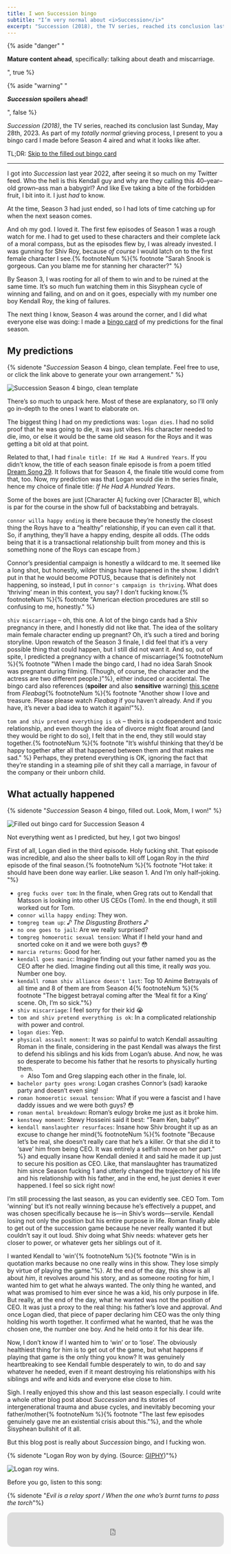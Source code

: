 ```yaml
---
title: I won Succession bingo
subtitle: "I’m very normal about <i>Succession</i>"
excerpt: "Succession (2018), the TV series, reached its conclusion last Sunday, May 28th, 2023. As part of my totally normal grieving process, I present to you a bingo card I made before Season 4 aired and what it looks like now. **Spoilers abound!**"
---
```


{% aside "danger" "<p><b>Mature content ahead</b>, specifically: talking about death and miscarriage.</p>", true %}

{% aside "warning" "<p><b><i>Succession</i> spoilers ahead!</b></p>", false %}

_Succession (2018)_, the TV series, reached its conclusion last Sunday, May 28th, 2023. As part of my _totally normal_ grieving process, I present to you a bingo card I made before Season 4 aired and what it looks like after.

TL;DR: [Skip to the filled out bingo card](#what-actually-happened)

---

I got into _Succession_ last year 2022, after seeing it so much on my Twitter feed. Who the hell is this Kendall guy and why are they calling this 40–year–old grown–ass man a babygirl? And like Eve taking a bite of the forbidden fruit, I bit into it. I just _had_ to know.

At the time, Season 3 had just ended, so I had lots of time catching up for when the next season comes.

And oh my god. I loved it. The first few episodes of Season 1 was a rough watch for me. I had to get used to these characters and their complete lack of a moral compass, but as the episodes flew by, I was already invested. I was gunning for Shiv Roy, because _of course_ I would latch on to the first female character I see.{% footnoteNum %}{% footnote "Sarah Snook is gorgeous. Can you blame me for stanning her character?" %}

By Season 3, I was rooting for all of them to win and to be ruined at the same time. It’s so much fun watching them in this Sisyphean cycle of winning and failing, and on and on it goes, especially with my number one boy Kendall Roy, the king of failures.

The next thing I know, Season 4 was around the corner, and I did what everyone else was doing: I made a [bingo card](https://bingobaker.com/play/641a71a03135bde2) of my predictions for the final season.

## My predictions

{% sidenote "_Succession_ Season 4 bingo, clean template. Feel free to use, or click the link above to generate your own arrangement." %}

![Succession Season 4 bingo, clean template](../../assets/img/2023-05-28%20succession%20bingo%20empty.png)

There’s so much to unpack here. Most of these are explanatory, so I’ll only go in–depth to the ones I want to elaborate on.

The biggest thing I had on my predictions was: `logan dies`. I had no solid proof that he was going to die, it was just vibes. His character needed to die, imo, or else it would be the same old season for the Roys and it was getting a bit old at that point.

Related to that, I had `finale title: If He Had A Hundred Years`. If you didn’t know, the title of each season finale episode is from a poem titled [Dream Song 29](https://poets.org/poem/dream-song-29). It follows that for Season 4, the finale title would come from that, too. Now, my prediction was that Logan would die in the series finale, hence my choice of finale title: _If He Had A Hundred Years_.

Some of the boxes are just \[Character A\] fucking over \[Character B\], which is par for the course in the show full of backstabbing and betrayals.

`connor willa happy ending` is there because they’re honestly the closest thing the Roys have to a “healthy” relationship, if you can even call it that. So, if anything, they’ll have a happy ending, despite all odds. (The odds being that it is a transactional relationship built from money and this is something none of the Roys can escape from.)

Connor’s presidential campaign is honestly a wildcard to me. It seemed like a long shot, but honestly, wilder things have happened in the show. I didn’t put in that he would become POTUS, because that is definitely not happening, so instead, I put in `connor's campaign is thriving`. What does ‘thriving’ mean in this context, you say? I don’t fucking know.{% footnoteNum %}{% footnote "American election procedures are still so confusing to me, honestly." %}

`shiv miscarriage` – oh, this one. A lot of the bingo cards had a Shiv pregnancy in there, and I honestly did not like that. The idea of the solitary main female character ending up pregnant? Oh, it’s such a tired and boring storyline. Upon rewatch of the Season 3 finale, I did feel that it’s a very possible thing that could happen, but I still did not want it. And so, out of spite, I predicted a pregnancy with a chance of miscarriage{% footnoteNum %}{% footnote "When I made the bingo card, I had no idea Sarah Snook was pregnant during filming. (Though, of course, the character and the actress are two different people.)"%}, either induced or accidental. The bingo card also references (**spoiler** and also **sensitive** warning) [this scene](https://www.youtube.com/watch?v=deXQ9PMJgn0) from _Fleabag_{% footnoteNum %}{% footnote "Another show I love and treasure. Please please watch _Fleabag_ if you haven’t already. And if you have, it’s never a bad idea to watch it again!"%}.

`tom and shiv pretend everything is ok` – theirs is a codependent and toxic relationship, and even though the idea of divorce might float around (and they would be right to do so), I felt that in the end, they still would stay together.{% footnoteNum %}{% footnote "It’s wishful thinking that they’d be happy together after all that happened between them and that makes me sad." %} Perhaps, they pretend everything is OK, ignoring the fact that they’re standing in a steaming pile of shit they call a marriage, in favour of the company or their unborn child.

## What actually happened

{% sidenote "_Succession_ Season 4 bingo, filled out. Look, Mom, I won!" %}

![Filled out bingo card for Succession Season 4](../../assets/img/2023-05-28%20succession%20bingo.jpeg)

Not everything went as I predicted, but hey, I got two bingos!

First of all, Logan died in the third episode. Holy fucking shit. That episode was incredible, and also the sheer balls to kill off Logan Roy in the _third_ episode of the final season.{% footnoteNum %}{% footnote "Hot take: it should have been done way earlier. Like season 1. And I’m only half–joking. "%}

- `greg fucks over tom`: In the finale, when Greg rats out to Kendall that Matsson is looking into other US CEOs (Tom). In the end though, it still worked out for Tom.
- `connor willa happy ending`: They won.
- `tomgreg team up`: _♪ The Disgusting Brothers ♪_
- `no one goes to jail`: Are we really surprised?
- `tomgreg homoerotic sexual tension`: What if I held your hand and snorted coke on it and we were both guys? 😳
- `marcia returns`: Good for her.
- `kendall goes manic`: Imagine finding out your father named you as the CEO after he died. Imagine finding out all this time, it really _was_ you. Number one boy.
- `kendall roman shiv alliance doesn't last`: Top 10 Anime Betrayals of all time and 8 of them are from Season 4{% footnoteNum %}{% footnote "The biggest betrayal coming after the ‘Meal fit for a King’ scene. Oh, I’m so sick."%}
- `shiv miscarriage`: I feel sorry for their kid 😭
- `tom and shiv pretend everything is ok`: In a complicated relationship with power and control.
- `logan dies`: Yep.
- `physical assault moment`: It was _so_ painful to watch Kendall assaulting Roman in the finale, considering in the past Kendall was always the first to defend his siblings and his kids from Logan’s abuse. And now, he was so desperate to become his father that he resorts to physically hurting them.
  - Also Tom and Greg slapping each other in the finale, lol.
- `bachelor party goes wrong`: Logan crashes Connor’s (sad) karaoke party and doesn’t even sing!
- `roman homoerotic sexual tension`: What if you were a fascist and I have daddy issues and we were both guys? 😳
- `roman mental breakdown`: Roman’s eulogy broke me just as it broke him.
- `kenstewy moment`: Stewy Hosseini said it best: “Team Ken, baby!”
- `kendall manslaughter resurfaces`: Insane how Shiv brought it up as an excuse to change her mind{% footnoteNum %}{% footnote "Because let’s be real, she doesn’t really care that he’s a killer. Or that she did it to ‘save’ him from being CEO. It was entirely a selfish move on her part." %} and equally insane how Kendall denied it and said he made it up just to secure his position as CEO. Like, that manslaughter has traumatized him since Season fucking 1 and utterly changed the trajectory of his life and his relationship with his father, and in the end, he just denies it ever happened. I feel so sick right now!

I’m still processing the last season, as you can evidently see. CEO Tom. Tom ‘winning’ but it’s not really winning because he’s effectively a puppet, and was chosen specifically because he is—in Shiv’s words—servile. Kendall losing not only the position but his entire purpose in life. Roman finally able to get out of the succession game because he never really wanted it but couldn’t say it out loud. Shiv doing what Shiv needs: whatever gets her closer to power, or whatever gets her siblings out of it.

I wanted Kendall to ‘win’{% footnoteNum %}{% footnote "Win is in quotation marks because no one really wins in this show. They lose simply by virtue of playing the game."%}. At the end of the day, this show is all about _him_, it revolves around his story, and as someone rooting for him, I wanted him to get what he always wanted. The only thing he wanted, and what was promised to him ever since he was a kid, his only purpose in life. But really, at the end of the day, what he wanted was not the position of CEO. It was just a proxy to the real thing: his father’s love and approval. And once Logan died, that piece of paper declaring him CEO was the only thing holding his worth together. It confirmed what he wanted, that he was the chosen one, the number one boy. And he held onto it for his dear life.

Now, I don’t know if I wanted him to ‘win’ or to ‘lose’. The obviously healthiest thing for him is to get out of the game, but what happens if playing that game is the only thing you know? It was genuinely heartbreaking to see Kendall fumble desperately to win, to do and say whatever he needed, even if it meant destroying his relationships with his siblings and wife and kids and everyone else close to him.

Sigh. I really enjoyed this show and this last season especially. I could write a whole other blog post about _Succession_ and its stories of intergenerational trauma and abuse cycles, and inevitably becoming your father/mother{% footnoteNum %}{% footnote "The last few episodes genuinely gave me an existential crisis about this."%}, and the whole Sisyphean bullshit of it all.

But this blog post is really about _Succession_ bingo, and I fucking won.

{% sidenote "Logan Roy won by dying. (Source: [GIPHY](https://giphy.com/gifs/SuccessionHBO-tv-entertainment-succession-JqdOhHsLAHvFlfJxt3))"%}

![Logan roy wins.](../../assets/img/logan-roy-i-win.gif)

Before you go, listen to this song:

{% sidenote "_Evil is a relay sport / When the one who’s burnt turns to pass the torch_"%}

<iframe style="border-radius:12px;" src="https://open.spotify.com/embed/track/5hnOzmFuGltDDAm008jFDh?utm_source=generator" width="100%" height="80" frameBorder="0" allowfullscreen="" allow="autoplay; clipboard-write; encrypted-media; fullscreen; picture-in-picture" loading="lazy"></iframe>
